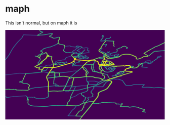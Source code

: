 # maph
This isn't normal, but on maph it is

![Viridis colormap](https://raw.githubusercontent.com/JeffIrwin/maph/master/data/expected-output/example-1a.png)
